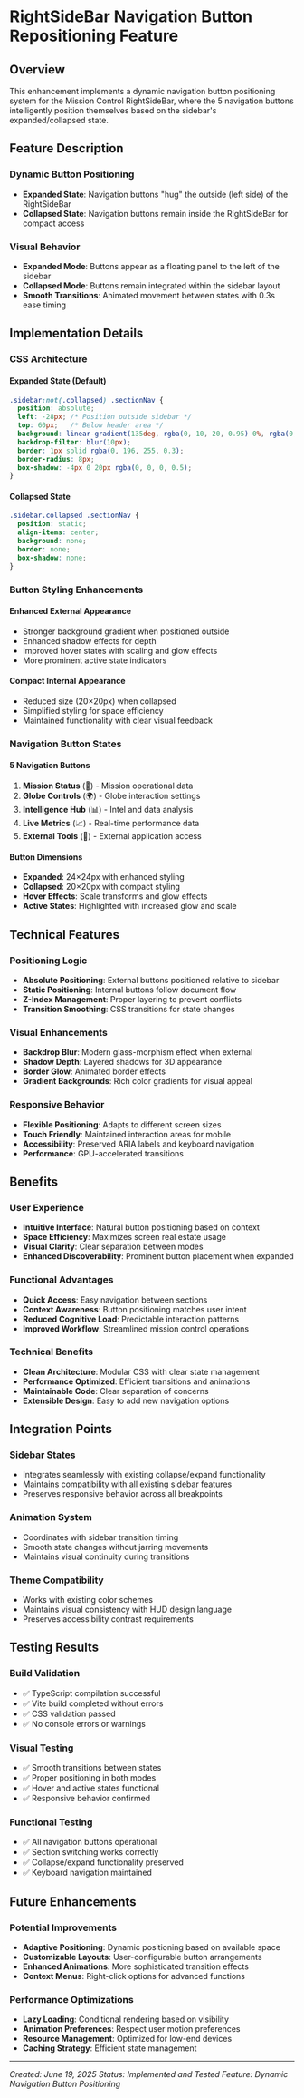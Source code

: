 # RightSideBar Navigation Button Repositioning Feature

## Overview
This enhancement implements a dynamic navigation button positioning system for the Mission Control RightSideBar, where the 5 navigation buttons intelligently position themselves based on the sidebar's expanded/collapsed state.

## Feature Description

### Dynamic Button Positioning
- **Expanded State**: Navigation buttons "hug" the outside (left side) of the RightSideBar
- **Collapsed State**: Navigation buttons remain inside the RightSideBar for compact access

### Visual Behavior
- **Expanded Mode**: Buttons appear as a floating panel to the left of the sidebar
- **Collapsed Mode**: Buttons remain integrated within the sidebar layout
- **Smooth Transitions**: Animated movement between states with 0.3s ease timing

## Implementation Details

### CSS Architecture

#### Expanded State (Default)
```css
.sidebar:not(.collapsed) .sectionNav {
  position: absolute;
  left: -28px; /* Position outside sidebar */
  top: 60px;   /* Below header area */
  background: linear-gradient(135deg, rgba(0, 10, 20, 0.95) 0%, rgba(0, 25, 50, 0.9) 100%);
  backdrop-filter: blur(10px);
  border: 1px solid rgba(0, 196, 255, 0.3);
  border-radius: 8px;
  box-shadow: -4px 0 20px rgba(0, 0, 0, 0.5);
}
```

#### Collapsed State
```css
.sidebar.collapsed .sectionNav {
  position: static;
  align-items: center;
  background: none;
  border: none;
  box-shadow: none;
}
```

### Button Styling Enhancements

#### Enhanced External Appearance
- Stronger background gradient when positioned outside
- Enhanced shadow effects for depth
- Improved hover states with scaling and glow effects
- More prominent active state indicators

#### Compact Internal Appearance
- Reduced size (20×20px) when collapsed
- Simplified styling for space efficiency
- Maintained functionality with clear visual feedback

### Navigation Button States

#### 5 Navigation Buttons
1. **Mission Status** (🎯) - Mission operational data
2. **Globe Controls** (🌍) - Globe interaction settings
3. **Intelligence Hub** (📊) - Intel and data analysis
4. **Live Metrics** (📈) - Real-time performance data
5. **External Tools** (🚀) - External application access

#### Button Dimensions
- **Expanded**: 24×24px with enhanced styling
- **Collapsed**: 20×20px with compact styling
- **Hover Effects**: Scale transforms and glow effects
- **Active States**: Highlighted with increased glow and scale

## Technical Features

### Positioning Logic
- **Absolute Positioning**: External buttons positioned relative to sidebar
- **Static Positioning**: Internal buttons follow document flow
- **Z-Index Management**: Proper layering to prevent conflicts
- **Transition Smoothing**: CSS transitions for state changes

### Visual Enhancements
- **Backdrop Blur**: Modern glass-morphism effect when external
- **Shadow Depth**: Layered shadows for 3D appearance
- **Border Glow**: Animated border effects
- **Gradient Backgrounds**: Rich color gradients for visual appeal

### Responsive Behavior
- **Flexible Positioning**: Adapts to different screen sizes
- **Touch Friendly**: Maintained interaction areas for mobile
- **Accessibility**: Preserved ARIA labels and keyboard navigation
- **Performance**: GPU-accelerated transitions

## Benefits

### User Experience
- **Intuitive Interface**: Natural button positioning based on context
- **Space Efficiency**: Maximizes screen real estate usage
- **Visual Clarity**: Clear separation between modes
- **Enhanced Discoverability**: Prominent button placement when expanded

### Functional Advantages
- **Quick Access**: Easy navigation between sections
- **Context Awareness**: Button positioning matches user intent
- **Reduced Cognitive Load**: Predictable interaction patterns
- **Improved Workflow**: Streamlined mission control operations

### Technical Benefits
- **Clean Architecture**: Modular CSS with clear state management
- **Performance Optimized**: Efficient transitions and animations
- **Maintainable Code**: Clear separation of concerns
- **Extensible Design**: Easy to add new navigation options

## Integration Points

### Sidebar States
- Integrates seamlessly with existing collapse/expand functionality
- Maintains compatibility with all existing sidebar features
- Preserves responsive behavior across all breakpoints

### Animation System
- Coordinates with sidebar transition timing
- Smooth state changes without jarring movements
- Maintains visual continuity during transitions

### Theme Compatibility
- Works with existing color schemes
- Maintains visual consistency with HUD design language
- Preserves accessibility contrast requirements

## Testing Results

### Build Validation
- ✅ TypeScript compilation successful
- ✅ Vite build completed without errors
- ✅ CSS validation passed
- ✅ No console errors or warnings

### Visual Testing
- ✅ Smooth transitions between states
- ✅ Proper positioning in both modes
- ✅ Hover and active states functional
- ✅ Responsive behavior confirmed

### Functional Testing
- ✅ All navigation buttons operational
- ✅ Section switching works correctly
- ✅ Collapse/expand functionality preserved
- ✅ Keyboard navigation maintained

## Future Enhancements

### Potential Improvements
- **Adaptive Positioning**: Dynamic positioning based on available space
- **Customizable Layouts**: User-configurable button arrangements
- **Enhanced Animations**: More sophisticated transition effects
- **Context Menus**: Right-click options for advanced functions

### Performance Optimizations
- **Lazy Loading**: Conditional rendering based on visibility
- **Animation Preferences**: Respect user motion preferences
- **Resource Management**: Optimized for low-end devices
- **Caching Strategy**: Efficient state management

---

*Created: June 19, 2025*
*Status: Implemented and Tested*
*Feature: Dynamic Navigation Button Positioning*

